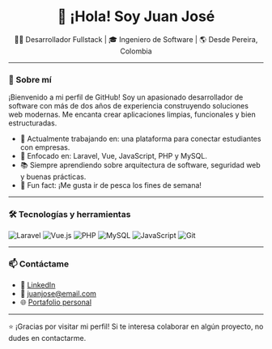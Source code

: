 <h1 align="center">👋 ¡Hola! Soy Juan José</h1>
<p align="center">🧑‍💻 Desarrollador Fullstack | 🎓 Ingeniero de Software | 🌎 Desde Pereira, Colombia</p>

---

### 🚀 Sobre mí

¡Bienvenido a mi perfil de GitHub! Soy un apasionado desarrollador de software con más de dos años de experiencia construyendo soluciones web modernas. Me encanta crear aplicaciones limpias, funcionales y bien estructuradas. 

- 🔭 Actualmente trabajando en: una plataforma para conectar estudiantes con empresas.
- 🎯 Enfocado en: Laravel, Vue, JavaScript, PHP y MySQL.
- 📚 Siempre aprendiendo sobre arquitectura de software, seguridad web y buenas prácticas.
- 🎣 Fun fact: ¡Me gusta ir de pesca los fines de semana!

---

### 🛠️ Tecnologías y herramientas

![Laravel](https://img.shields.io/badge/Laravel-F55247?style=for-the-badge&logo=laravel&logoColor=white)
![Vue.js](https://img.shields.io/badge/Vue.js-41B883?style=for-the-badge&logo=vue.js&logoColor=white)
![PHP](https://img.shields.io/badge/PHP-8892BF?style=for-the-badge&logo=php&logoColor=white)
![MySQL](https://img.shields.io/badge/MySQL-00758F?style=for-the-badge&logo=mysql&logoColor=white)
![JavaScript](https://img.shields.io/badge/JavaScript-F7DF1E?style=for-the-badge&logo=javascript&logoColor=black)
![Git](https://img.shields.io/badge/Git-F05032?style=for-the-badge&logo=git&logoColor=white)

---

### 📫 Contáctame

- 💼 [LinkedIn](https://www.linkedin.com/in/tuusuario)
- 📧 juanjose@email.com
- 🌐 [Portafolio personal](https://tuportafolio.com)

---

⭐ ¡Gracias por visitar mi perfil! Si te interesa colaborar en algún proyecto, no dudes en contactarme.
